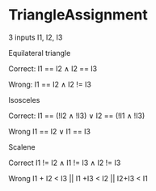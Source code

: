 # TriangleAssignment

3 inputs
I1, I2, I3

Equilateral triangle

Correct:
I1 == I2 ∧ I2 == I3

Wrong:
I1 == I2 ∧ I2 != I3

Isosceles

Correct:
I1 == (!I2 ∧ !I3) ∨ I2 == (!I1 ∧ !I3)

Wrong
I1 == I2 ∨ I1 == I3

Scalene

Correct
I1 != I2 ∧ I1 != I3 ∧ I2 != I3

Wrong
I1 + I2 < I3 || I1 +I3 < I2 || I2+I3 < I1
